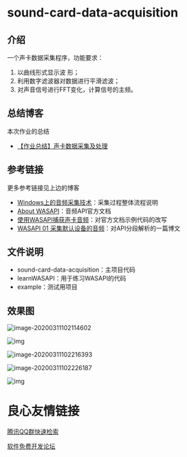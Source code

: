 # sound-card-data-acquisition

## 介绍
一个声卡数据采集程序，功能要求：

1. 以曲线形式显示波 形；
2. 利用数字滤波器对数据进行平滑滤波；
3. 对声音信号进行FFT变化，计算信号的主频。

## 总结博客

本次作业的总结

- [【作业总结】声卡数据采集及处理](http://yxchangingself.xyz/posts/sound-card-data-acquisition/)

## 参考链接

更多参考链接见上边的博客

- [Windows上的音频采集技术](http://shanewfx.github.io/blog/2013/08/14/caprure-audio-on-windows/)：采集过程整体流程说明
- [About WASAPI](https://docs.microsoft.com/en-us/windows/win32/coreaudio/wasapi)：音频API官方文档
- [使用WASAPI捕获声卡音频](https://blog.csdn.net/FunnyWhiteCat/article/details/88676119)：对官方文档示例代码的改写
- [WASAPI 01 采集默认设备的音频](https://www.jianshu.com/p/968f684ecd83)：对API分段解析的一篇博文

## 文件说明

- sound-card-data-acquisition：主项目代码
- learnWASAPI：用于练习WASAPI的代码
- example：测试用项目

## 效果图

![image-20200311102114602](images/image-20200311102114602.png)

![img](images/VHST468ZA817FS_Z$F0LE9F-1583893299416.png)

![image-20200311102216393](images/image-20200311102216393.png)

![image-20200311102226187](images/image-20200311102226187.png)

![img](images/`[Y75%E`0Y]DIW]1WH6YSPC.png)

 # 良心友情链接

[腾讯QQ群快速检索](http://u.720life.cn/s/8cf73f7c)

[软件免费开发论坛](http://u.720life.cn/s/bbb01dc0)